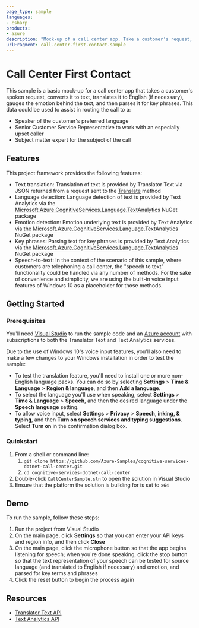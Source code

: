 ```yaml
---
page_type: sample
languages:
- csharp
products:
- azure
description: "Mock-up of a call center app. Take a customer's request, convert it to text, translate it, gauge the emotion behind the text, and parse key phrases."
urlFragment: call-center-first-contact-sample
---
```


# Call Center First Contact

This sample is a basic mock-up for a call center app that takes a customer's spoken request, converts it to text, translates it to English (if necessary), gauges the emotion behind the text, and then parses it for key phrases. This data could be used to assist in routing the call to a:

* Speaker of the customer's preferred language
* Senior Customer Service Representative to work with an especially upset caller
* Subject matter expert for the subject of the call

## Features

This project framework provides the following features:

* Text translation: Translation of text is provided by Translator Text via JSON returned from a request sent to the [Translate](https://docs.microsoft.com/azure/cognitive-services/translator/reference/v3-0-translate) method
* Language detection: Language detection of text is provided by Text Analytics via the [Microsoft.Azure.CognitiveServices.Language.TextAnalytics](https://www.nuget.org/packages/Microsoft.Azure.CognitiveServices.Language.TextAnalytics/) NuGet package
* Emotion detection: Emotion underlying text is provided by Text Analytics via the [Microsoft.Azure.CognitiveServices.Language.TextAnalytics](https://www.nuget.org/packages/Microsoft.Azure.CognitiveServices.Language.TextAnalytics/) NuGet package
* Key phrases: Parsing text for key phrases is provided by Text Analytics via the [Microsoft.Azure.CognitiveServices.Language.TextAnalytics](https://www.nuget.org/packages/Microsoft.Azure.CognitiveServices.Language.TextAnalytics/) NuGet package
* Speech-to-text: In the context of the scenario of this sample, where customers are telephoning a call center, the "speech to text" functionality could be handled via any number of methods. For the sake of convenience and simplicity, we are using the built-in voice input features of Windows 10 as a placeholder for those methods.

## Getting Started

### Prerequisites

You'll need [Visual Studio](https://www.visualstudio.com/downloads/) to run the sample code and an [Azure account](https://azure.microsoft.com/free/) with subscriptions to both the Translator Text and Text Analytics services.

Due to the use of Windows 10's voice input features, you'll also need to make a few changes to your Windows installation in order to test the sample:

* To test the translation feature, you'll need to install one or more non-English language packs. You can do so by selecting **Settings** > **Time & Language** > **Region & language**, and then **Add a language**.
* To select the language you'll use when speaking, select **Settings** > **Time & Language** > **Speech**, and then the desired language under the **Speech language** setting.
* To allow voice input, select **Settings** > **Privacy** > **Speech, inking, & typing**, and then **Turn on speech services and typing suggestions**. Select **Turn on** in the confirmation dialog box.

### Quickstart

1. From a shell or command line:
    1. `git clone https://github.com/Azure-Samples/cognitive-services-dotnet-call-center.git`
    1. `cd cognitive-services-dotnet-call-center`
1. Double-click `CallCenterSample.sln` to open the solution in Visual Studio
1. Ensure that the platform the solution is building for is set to `x64`

## Demo

To run the sample, follow these steps:

1. Run the project from Visual Studio
2. On the main page, click **Settings** so that you can enter your API keys and region info, and then click **Close**
3. On the main page, click the microphone button so that the app begins listening for speech; when you're done speaking, click the stop button so that the text representation of your speech can be tested for source language (and translated to English if necessary) and emotion, and parsed for key terms and phrases
4. Click the reset button to begin the process again

## Resources

* [Translator Text API](https://docs.microsoft.com/azure/cognitive-services/translator/)
* [Text Analytics API](https://docs.microsoft.com/azure/cognitive-services/text-analytics/)
